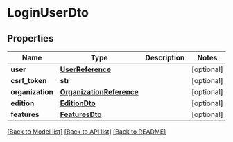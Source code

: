 # LoginUserDto

## Properties
Name | Type | Description | Notes
------------ | ------------- | ------------- | -------------
**user** | [**UserReference**](UserReference.md) |  | [optional] 
**csrf_token** | **str** |  | [optional] 
**organization** | [**OrganizationReference**](OrganizationReference.md) |  | [optional] 
**edition** | [**EditionDto**](EditionDto.md) |  | [optional] 
**features** | [**FeaturesDto**](FeaturesDto.md) |  | [optional] 

[[Back to Model list]](../README.md#documentation-for-models) [[Back to API list]](../README.md#documentation-for-api-endpoints) [[Back to README]](../README.md)


